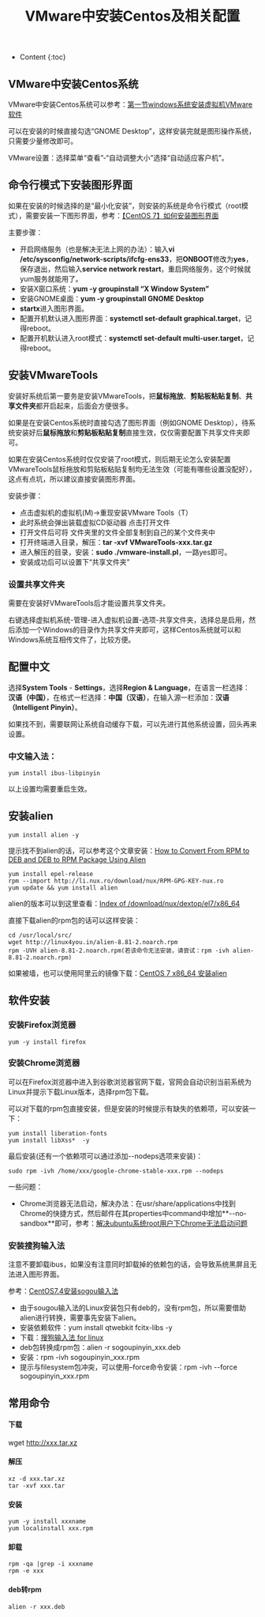 ﻿---
layout:		post
category:	"program"
title:		"VMware中安装Centos及相关配置"
tags:		[VMware,Centos,Linux]
---
- Content
{:toc}

## VMware中安装Centos系统
VMware中安装Centos系统可以参考：[第一节windows系统安装虚拟机VMware软件](https://www.cnblogs.com/adc8868/p/5490846.html)

可以在安装的时候直接勾选“GNOME Desktop”，这样安装完就是图形操作系统，只需要少量修改即可。

VMware设置：选择菜单“查看”-“自动调整大小”选择“自动适应客户机”。

## 命令行模式下安装图形界面
如果在安装的时候选择的是“最小化安装”，则安装的系统是命令行模式（root模式），需要安装一下图形界面，参考：[【CentOS 7】如何安装图形界面](https://jingyan.baidu.com/article/19020a0a5b1b88529d28423b.html)

主要步骤：
- 开启网络服务（也是解决无法上网的办法）：输入**vi /etc/sysconfig/network-scripts/ifcfg-ens33**，把**ONBOOT**修改为**yes**，保存退出，然后输入**service network restart**，重启网络服务，这个时候就yum服务就能用了。
- 安装X窗口系统：**yum -y groupinstall “X Window System”**
- 安装GNOME桌面：**yum -y groupinstall GNOME Desktop**
- **startx**进入图形界面。
- 配置开机默认进入图形界面：**systemctl set-default graphical.target**，记得reboot。
- 配置开机默认进入root模式：**systemctl set-default multi-user.target**，记得reboot。

## 安装VMwareTools
安装好系统后第一要务是安装VMwareTools，把**鼠标拖放**、**剪贴板粘贴复制**、**共享文件夹**都开启起来，后面会方便很多。

如果是在安装Centos系统时直接勾选了图形界面（例如GNOME Desktop），待系统安装好后**鼠标拖放**和**剪贴板粘贴复制**直接生效，仅仅需要配置下共享文件夹即可。

如果在安装Centos系统时仅仅安装了root模式，则后期无论怎么安装配置VMwareTools鼠标拖放和剪贴板粘贴复制均无法生效（可能有哪些设置没配好），这点有点坑，所以建议直接安装图形界面。

安装步骤：
- 点击虚拟机的虚拟机(M)->重现安装VMware Tools（T）
- 此时系统会弹出装载虚拟CD驱动器 点击打开文件
- 打开文件后可将 文件夹里的文件全部复制到自己的某个文件夹中
- 打开终端进入目录，解压：**tar -xvf VMwareTools-xxx.tar.gz**
- 进入解压的目录，安装：**sudo ./vmware-install.pl**，一路yes即可。
- 安装成功后可以设置下“共享文件夹”

### 设置共享文件夹
需要在安装好VMwareTools后才能设置共享文件夹。

右键选择虚拟机系统-管理-进入虚拟机设置-选项-共享文件夹，选择总是启用，然后添加一个Windows的目录作为共享文件夹即可，这样Centos系统就可以和Windows系统互相传文件了，比较方便。


## 配置中文
选择**System Tools** - **Settings**，选择**Region & Language**，在语言一栏选择：**汉语（中国）**，在格式一栏选择：**中国（汉语）**，在输入源一栏添加：**汉语（Intelligent Pinyin）**。

如果找不到，需要联网让系统自动缓存下载，可以先进行其他系统设置，回头再来设置。

### 中文输入法：
```
yum install ibus-libpinyin
```

以上设置均需要重启生效。

## 安装alien
```
yum install alien -y
```
提示找不到alien的话，可以参考这个文章安装：[How to Convert From RPM to DEB and DEB to RPM Package Using Alien](https://www.tecmint.com/convert-from-rpm-to-deb-and-deb-to-rpm-package-using-alien/)
```
yum install epel-release
rpm --import http://li.nux.ro/download/nux/RPM-GPG-KEY-nux.ro
yum update && yum install alien
```

alien的版本可以到这里查看：[Index of /download/nux/dextop/el7/x86\_64](https://li.nux.ro/download/nux/dextop/el7/x86_64/)

直接下载alien的rpm包的话可以这样安装：
```
cd /usr/local/src/
wget http://linux4you.in/alien-8.81-2.noarch.rpm
rpm -UVH alien-8.81-2.noarch.rpm(若该命令无法安装，请尝试：rpm -ivh alien-8.81-2.noarch.rpm)
```

如果被墙，也可以使用阿里云的镜像下载：[CentOS 7 x86\_64 安装alien](https://blog.csdn.net/qq_42259578/article/details/87885461?utm_source=app)

## 软件安装
### 安装Firefox浏览器
```
yum -y install firefox
```

### 安装Chrome浏览器
可以在Firefox浏览器中进入到谷歌浏览器官网下载，官网会自动识别当前系统为Linux并提示下载Linux版本，选择rpm包下载。

可以对下载的rpm包直接安装，但是安装的时候提示有缺失的依赖项，可以安装一下：
```
yum install liberation-fonts
yum install libXss*  -y
```
最后安装(还有一个依赖项可以通过添加--nodeps选项来安装)：
```
sudo rpm -ivh /home/xxx/google-chrome-stable-xxx.rpm --nodeps
```

一些问题：
- Chrome浏览器无法启动，解决办法：在usr/share/applications中找到Chrome的快捷方式，然后邮件在其properties中command中增加**--no-sandbox**即可，参考：[解决ubuntu系统root用户下Chrome无法启动问题 ](https://www.cnblogs.com/hbsygfz/p/8409517.html)


### 安装搜狗输入法
注意不要卸载ibus，如果没有注意同时卸载掉的依赖包的话，会导致系统黑屏且无法进入图形界面。

参考：[CentOS7\.4安装sogou输入法](https://blog.csdn.net/longzhizhui926/article/details/83188118)

- 由于sougou输入法的Linux安装包只有deb的，没有rpm包，所以需要借助alien进行转换，需要事先安装下alien。
- 安装依赖软件：yum install qtwebkit fcitx-libs -y
- 下载：[搜狗输入法 for linux](https://pinyin.sogou.com/linux/?r=pinyin)
- deb包转换成rpm包：alien -r sogoupinyin_xxx.deb
- 安装：rpm -ivh sogoupinyin_xxx.rpm
- 提示与filesystem包冲突，可以使用–force命令安装：rpm -ivh --force sogoupinyin_xxx.rpm


## 常用命令
#### 下载
wget http://xxx.tar.xz

#### 解压
```
xz -d xxx.tar.xz
tar -xvf xxx.tar
```

#### 安装
```
yum -y install xxxname
yum localinstall xxx.rpm
```

#### 卸载
```
rpm -qa |grep -i xxxname
rpm -e xxx
```

#### deb转rpm
```
alien -r xxx.deb
```
